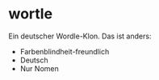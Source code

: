 # wortle
Ein deutscher Wordle-Klon.
Das ist anders:
- Farbenblindheit-freundlich
- Deutsch
- Nur Nomen